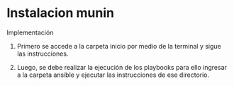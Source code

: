 # Instalacion munin

Implementación

1) Primero se accede a la carpeta inicio por medio de la terminal y sigue las instrucciones.

2) Luego, se debe realizar la ejecución de los playbooks para ello ingresar a la carpeta ansible y ejecutar las instrucciones de ese directorio.

